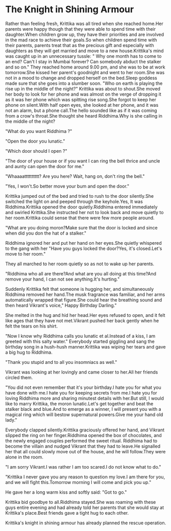# The Knight in Shining Armour

Rather than feeling fresh, Krittika was all tired when she reached home.Her parents were happy though that they were able to spend time with their daughter.When children grow up, they have their priorities and are involved in the mad race to achieve their goals.So when children spend time with their parents, parents treat that as the precious gift and especially with daughters as they will get married and move to a new house.Krittika's mind was caught up in an unnecessary tussle: " Why one month has to come to an end? Can't I stay in Mumbai forever? Can somebody abduct the stalker and so on."
They reached home around 9.00 pm, and she was to be at work tomorrow.She kissed her parent's goodnight and went to her room.She was not in a mood to change and dropped herself on the bed.Sleep goddess made sure that she goes into a slumber soon.
"Who on earth is playing the rise up in the middle of the night?" Krittika was about to shout.She moved her body to look for her phone and was almost on the verge of dropping it as it was her phone which was spitting rise song.She forgot to keep her phone on silent.With half open eyes, she looked at her phone, and it was not an alarm, but a phone call.The hello sounded like as if it was coming from a crow's throat.She thought she heard Riddhima.Why is she calling in the middle of the night? 

"What do you want Riddhima ?"

"Open the door you lunatic."

"Which door should I open ?"

"The door of your house or if you want I can ring the bell thrice and uncle and aunty can open the door for me."

"Whaaaatttttttttt? Are you here? Wait, hang on, don't ring the bell."

"Yes, I won't.So better move your bum and open the door."

Krittika jumped out of the bed and tried to rush to the door silently.She switched the light on and peeped through the keyhole.Yes, It was Riddhima.Krittika opened the door quietly.Riddhima entered immediately and swirled Krittika.She instructed her not to look back and move quietly to her room.Krittika could sense that there were few more people around.

"What are you doing moron?Make sure that the door is locked and since when did you don the hat of a stalker."

Riddhima ignored her and put her hand on her eyes.She quietly whispered to the gang with her "Have you guys locked the door?Yes, it's closed.Let's move to her room."

They all marched to her room quietly so as not to wake up her parents.

"Riddhima who all are there?And what are you all doing at this time?And remove your hand, I can not see anything.It's hurting."

Suddenly Krittika felt that someone is hugging her, and simultaneously Riddhima removed her hand.The musk fragrance was familiar, and her arms automatically wrapped that figure.She could hear the breathing sound and then heard Vikrant's voice," Happy Birthday Darling."

She melted in the hug and hid her head.Her eyes refused to open, and it felt like ages that they have not met.Vikrant pushed her back gently when he felt the tears on his shirt.

"Now I know why Riddhima calls you lunatic et al.Instead of a kiss, I am greeted with this salty water."
Everybody started giggling and sang the birthday song in a hush-hush manner.Krittika was wiping her tears and gave a big hug to Riddhima.

"Thank you stupid and to all you insomniacs as well."

Vikrant was looking at her lovingly and came closer to her.All her friends circled them.

"You did not even remember that it's your birthday.I hate you for what you have done with me.I hate you for keeping secrets from me.I hate you for loving Riddhima more and sharing minutest details with her.But still, I would like to marry Krittika, the moron lunatic.Let's get together and beat the stalker black and blue.And to emerge as a winner, I will present you with a magical ring which will bestow supernatural powers.Give me your hand old lady."

Everybody clapped silently.Krittika graciously offered her hand, and Vikrant slipped the ring on her finger.Riddhima opened the box of chocolates, and the newly engaged couples performed the sweet ritual.
Riddhima had to become the villain and nudged Vikrant that they had to leave.He signalled her that all could slowly move out of the house, and he will follow.They were alone in the room.

"I am sorry Vikrant.I was rather I am too scared.I do not know what to do."

"Krittika I never gave you any reason to question my love.I am there for you, and we will fight this.Tomorrow morning I will come and pick you up."

He gave her a long warm kiss and softly said: "Got to go."

Krittika bid goodbye to all.Riddhima stayed.She was roaming with these guys entire evening and had already told her parents that she would stay at Krittika's place.Best friends gave a tight hug to each other.

Krittika's knight in shining armour has already planned the rescue operation.
